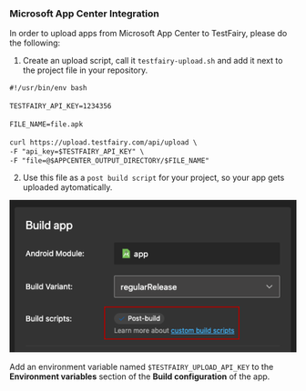### Microsoft App Center Integration


In order to upload apps from Microsoft App Center to TestFairy, please do the following:

1. Create an upload script, call it `testfairy-upload.sh` and add it next to the project file in your repository.


```
#!/usr/bin/env bash

TESTFAIRY_API_KEY=1234356

FILE_NAME=file.apk

curl https://upload.testfairy.com/api/upload \
-F "api_key=$TESTFAIRY_API_KEY" \
-F "file=@$APPCENTER_OUTPUT_DIRECTORY/$FILE_NAME" 

```

2. Use this file as a `post build script` for your project, so your app gets uploaded aytomatically.


![](/img/continuous-integration/appcntr-1.png)


Add an environment variable named `$TESTFAIRY_UPLOAD_API_KEY` to the __Environment variables__ section of the __Build configuration__ of the app.


